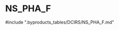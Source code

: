 # NS_PHA_F

<!-- ATTENTION : Ne pas supprimer ou modifier la ligne ci-dessous -->
#include ".byproducts_tables/DCIRS/NS_PHA_F.md"
<!-- ATTENTION : Ne pas supprimer ou modifier la ligne ci-dessus -->
